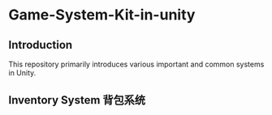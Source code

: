 # Game-System-Kit-in-unity  
## Introduction  
  This repository primarily introduces various important and common systems in Unity.  
## Inventory System 背包系统  
  
